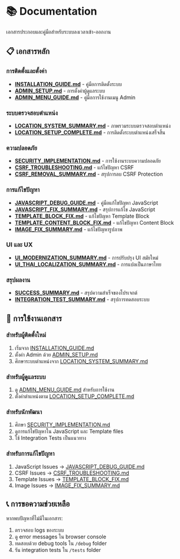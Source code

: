 # 📚 Documentation

เอกสารประกอบและคู่มือสำหรับระบบลงเวลาเข้า-ออกงาน

## 📋 เอกสารหลัก

### การติดตั้งและตั้งค่า
- **[INSTALLATION_GUIDE.md](INSTALLATION_GUIDE.md)** - คู่มือการติดตั้งระบบ
- **[ADMIN_SETUP.md](ADMIN_SETUP.md)** - การตั้งค่าผู้ดูแลระบบ
- **[ADMIN_MENU_GUIDE.md](ADMIN_MENU_GUIDE.md)** - คู่มือการใช้งานเมนู Admin

### ระบบตรวจสอบตำแหน่ง
- **[LOCATION_SYSTEM_SUMMARY.md](LOCATION_SYSTEM_SUMMARY.md)** - ภาพรวมระบบตรวจสอบตำแหน่ง
- **[LOCATION_SETUP_COMPLETE.md](LOCATION_SETUP_COMPLETE.md)** - การติดตั้งระบบตำแหน่งเสร็จสิ้น

### ความปลอดภัย
- **[SECURITY_IMPLEMENTATION.md](SECURITY_IMPLEMENTATION.md)** - การใช้งานระบบความปลอดภัย
- **[CSRF_TROUBLESHOOTING.md](CSRF_TROUBLESHOOTING.md)** - แก้ไขปัญหา CSRF
- **[CSRF_REMOVAL_SUMMARY.md](CSRF_REMOVAL_SUMMARY.md)** - สรุปการลบ CSRF Protection

### การแก้ไขปัญหา
- **[JAVASCRIPT_DEBUG_GUIDE.md](JAVASCRIPT_DEBUG_GUIDE.md)** - คู่มือแก้ไขปัญหา JavaScript
- **[JAVASCRIPT_FIX_SUMMARY.md](JAVASCRIPT_FIX_SUMMARY.md)** - สรุปการแก้ไข JavaScript
- **[TEMPLATE_BLOCK_FIX.md](TEMPLATE_BLOCK_FIX.md)** - แก้ไขปัญหา Template Block
- **[TEMPLATE_CONTENT_BLOCK_FIX.md](TEMPLATE_CONTENT_BLOCK_FIX.md)** - แก้ไขปัญหา Content Block
- **[IMAGE_FIX_SUMMARY.md](IMAGE_FIX_SUMMARY.md)** - แก้ไขปัญหารูปภาพ

### UI และ UX
- **[UI_MODERNIZATION_SUMMARY.md](UI_MODERNIZATION_SUMMARY.md)** - การปรับปรุง UI สมัยใหม่
- **[UI_THAI_LOCALIZATION_SUMMARY.md](UI_THAI_LOCALIZATION_SUMMARY.md)** - การแปลเป็นภาษาไทย

### สรุปผลงาน
- **[SUCCESS_SUMMARY.md](SUCCESS_SUMMARY.md)** - สรุปความสำเร็จของโปรเจกต์
- **[INTEGRATION_TEST_SUMMARY.md](INTEGRATION_TEST_SUMMARY.md)** - สรุปการทดสอบระบบ

## 🎯 การใช้งานเอกสาร

### สำหรับผู้ติดตั้งใหม่
1. เริ่มจาก [INSTALLATION_GUIDE.md](INSTALLATION_GUIDE.md)
2. ตั้งค่า Admin ด้วย [ADMIN_SETUP.md](ADMIN_SETUP.md)
3. ศึกษาระบบตำแหน่งจาก [LOCATION_SYSTEM_SUMMARY.md](LOCATION_SYSTEM_SUMMARY.md)

### สำหรับผู้ดูแลระบบ
1. ดู [ADMIN_MENU_GUIDE.md](ADMIN_MENU_GUIDE.md) สำหรับการใช้งาน
2. ตั้งค่าตำแหน่งตาม [LOCATION_SETUP_COMPLETE.md](LOCATION_SETUP_COMPLETE.md)

### สำหรับนักพัฒนา
1. ศึกษา [SECURITY_IMPLEMENTATION.md](SECURITY_IMPLEMENTATION.md)
2. ดูการแก้ไขปัญหาใน JavaScript และ Template files
3. ใช้ Integration Tests เป็นแนวทาง

### สำหรับการแก้ไขปัญหา
1. JavaScript Issues → [JAVASCRIPT_DEBUG_GUIDE.md](JAVASCRIPT_DEBUG_GUIDE.md)
2. CSRF Issues → [CSRF_TROUBLESHOOTING.md](CSRF_TROUBLESHOOTING.md)
3. Template Issues → [TEMPLATE_BLOCK_FIX.md](TEMPLATE_BLOCK_FIX.md)
4. Image Issues → [IMAGE_FIX_SUMMARY.md](IMAGE_FIX_SUMMARY.md)

## 📞 การขอความช่วยเหลือ

หากพบปัญหาที่ไม่มีในเอกสาร:
1. ตรวจสอบ logs ของระบบ
2. ดู error messages ใน browser console
3. ทดสอบด้วย debug tools ใน `/debug` folder
4. รัน integration tests ใน `/tests` folder
